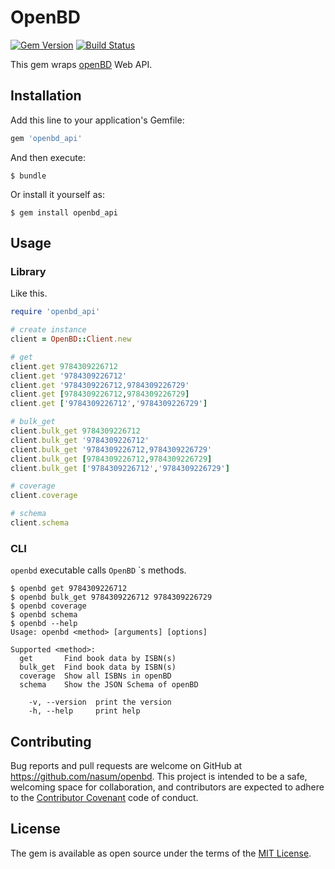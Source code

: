 # OpenBD

[![Gem Version](https://badge.fury.io/rb/openbd_api.svg)](https://badge.fury.io/rb/openbd_api)
[![Build Status](https://travis-ci.org/nasum/openbd_api.svg?branch=master)](https://travis-ci.org/nasum/openbd_api)

This gem wraps [openBD](https://openbd.jp/) Web API.

## Installation

Add this line to your application's Gemfile:

```ruby
gem 'openbd_api'
```

And then execute:

    $ bundle

Or install it yourself as:

    $ gem install openbd_api

## Usage

### Library

Like this.

```rb
require 'openbd_api'

# create instance
client = OpenBD::Client.new

# get
client.get 9784309226712
client.get '9784309226712'
client.get '9784309226712,9784309226729'
client.get [9784309226712,9784309226729]
client.get ['9784309226712','9784309226729']

# bulk_get
client.bulk_get 9784309226712
client.bulk_get '9784309226712'
client.bulk_get '9784309226712,9784309226729'
client.bulk_get [9784309226712,9784309226729]
client.bulk_get ['9784309226712','9784309226729']

# coverage
client.coverage

# schema
client.schema
```

### CLI

`openbd` executable calls `OpenBD` `s methods.

```
$ openbd get 9784309226712
$ openbd bulk_get 9784309226712 9784309226729
$ openbd coverage
$ openbd schema
$ openbd --help
Usage: openbd <method> [arguments] [options]

Supported <method>:
  get       Find book data by ISBN(s)
  bulk_get  Find book data by ISBN(s)
  coverage  Show all ISBNs in openBD
  schema    Show the JSON Schema of openBD

    -v, --version  print the version
    -h, --help     print help
```

## Contributing

Bug reports and pull requests are welcome on GitHub at https://github.com/nasum/openbd. This project is intended to be a safe, welcoming space for collaboration, and contributors are expected to adhere to the [Contributor Covenant](http://contributor-covenant.org) code of conduct.


## License

The gem is available as open source under the terms of the [MIT License](http://opensource.org/licenses/MIT).
